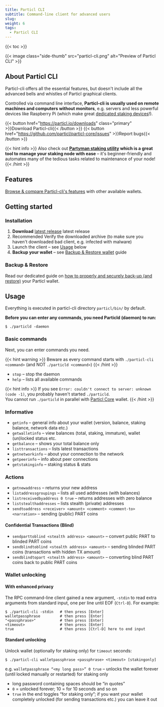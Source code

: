 ```yaml
---
title: Particl CLI
subtitle: Command-line client for advanced users
slug:
weight: 6
tags:
  - Particl CLI
---
```


{{< toc >}}

{{< image class="side-thumb" src="particl-cli.png" alt="Preview of Particl CLI" >}}

## About Particl CLI

Particl-cli offers all the essential features, but doesn't include all the advanced bells and whistles of Particl graphical clients.

Controlled via command line interface, **Particl-cli is usually used on remote machines and computers without monitors**, e.g. servers and less powerful devices like Raspberry Pi (which make great [dedicated staking devices](/learn/staking/dedicated-devices/)!).


{{< button href="https://particl.io/downloads" class="primary" >}}Download Particl-cli{{< /button >}}
{{< button href="https://github.com/particl/particl-core/issues" >}}Report bugs{{< /button >}}

{{< hint info >}}
Also check out **[Partyman staking utility](/learn/staking/partyman/) which is a great tool to manage your staking node with ease** – it's beginner-friendly and automates many of the tedious tasks related to maintenance of your node!
{{< /hint >}}


## Features

[Browse & compare Particl-cli's features](learn:wallets:#comparison) with other available wallets.


## Getting started

### Installation

  1. **Download** [latest release](https://particl.io/downloads) latest release
  2. <label type="primary">Recommended</label> Verify the downloaded archive (to make sure you haven't downloaded bad client, e.g. infected with malware)
  3. Launch the client – see [Usage](#usage) below
  4. **Backup your wallet** – see [Backup & Restore wallet](/tutorial/security/backup-restore-wallet/) guide


### Backup & Restore

Read our dedicated guide on [how to properly and securely back-up (and restore)](/tutorial/security/backup-restore-wallet/) your Particl wallet.


## Usage

Everything is executed in particl-cli directory `particl/bin/` by default.

**Before you can enter any commands, you need Particld (daemon) to run:**

    $ ./particld -daemon

### Basic commands

Next, you can enter commands you need.

{{< hint warning >}}
Beware as every command starts with `./particl-cli <command>` (and NOT `./particld <command>`)
{{< /hint >}}

- `stop` – stop the daemon
- `help` – lists all available commands

{{< hint info >}}
If you see `Error: couldn't connect to server: unknown (code -1)`, you probably haven't started `./particld`.\
You cannot run `./particld` in parallel with [Particl Core](tutorial:particl-core:) wallet.
{{< /hint >}}

### Informative

- `getinfo` –  general info about your wallet (version, balance, staking balance, network data etc.)
- `getwalletinfo` –  view balances (total, staking, immature), wallet (un)locked status etc.
- `getbalance` –  shows your total balance only
- `listtransactions` –  lists latest transactions
- `getnetworkinfo` –  about your connection to the network
- `getpeerinfo` –  info about peer connections
- `getstakinginfo` –  staking status & stats

### Actions

- `getnewaddress` –  returns your new address
- `listaddressgroupings` –  lists all used addresses (with balances)
- `listreceivedbyaddress 0 true` –  returns addresses with zero balance
- `liststealthaddresses` –  lists stealth (private) addresses
- `sendtoaddress <receiver> <amount> <comment> <comment-to> <narration>` – sending (public) PART coins

#### Confidential Transactions (Blind)

- `sendparttoblind <stealth address> <amount>` – convert public PART to blinded PART coins
- `sendblindtoblind <stealth address> <amount>` – sending blinded PART coins (transactions with hidden TX amount)
- `sendblindtopart <stealth address> <amount>` – converting blind PART coins back to public PART coins

### Wallet unlocking

#### With enhanced privacy

The RPC command-line client gained a new argument, `-stdin` to read extra arguments from standard input, one per line until EOF (`Ctrl-D`). For example:

```
$ ./particl-cli -stdin   # then press [Enter]
walletpassphrase         # then press [Enter]
"<passphrase>"           # then press [Enter]
<timeout>                # then press [Enter]
true                     # then press [Ctrl-D] here to end input
```

#### Standard unlocking

Unlock wallet (optionally for staking only) for `timeout` seconds:

    $ ./particl-cli walletpassphrase <passphrase> <timeout> [stakingonly]

e.g. `walletpassphrase “<my long pass>” 0 true` – unlocks the wallet forever (until locked manually or restarted) for staking only

- long password containing spaces should be “in quotes”
- `0` = unlocked forever; 10 = for 10 seconds and so on
- `true` in the end toggles “for staking only”; if you want your wallet completely unlocked (for sending transactions etc.) you can leave it out